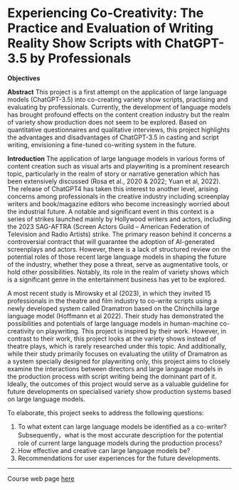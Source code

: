 # Experiencing Co-Creativity: The Practice and Evaluation of Writing Reality Show Scripts with ChatGPT-3.5 by Professionals

**Objectives**

**Abstract**
This project is a first attempt on the application of large language models (ChatGPT-3.5) into co-creating variety show scripts, practising and evaluating by professionals. Currently, the development of language models has brought profound effects on the content creation industry but the realm of variety show production does not seem to be explored. Based on quantitative questionnaires and qualitative interviews, this project highlights the advantages and disadvantages of ChatGPT-3.5 in casting and script writing, envisioning a fine-tuned co-writing system in the future.

**Introduction**
The application of large language models in various forms of content creation such as visual arts and playwriting is a prominent research topic, particularly in the realm of story or narrative generation which has been extensively discussed (Rosa et al., 2020 & 2022; Yuan et al, 2022). The release of ChatGPT4 has taken this interest to another level, arising concerns among professionals in the creative industry including screenplay writers and book/magazine editors who become increasingly worried about the industrial future. A notable and significant event in this context is a series of strikes launched mainly by Hollywood writers and actors, including the 2023 SAG-AFTRA (Screen Actors Guild – American Federation of Television and Radio Artists) strike. The primary reason behind it concerns a controversial contract that will guarantee the adoption of AI-generated screenplays and actors. However, there is a lack of structured review on the potential roles of those recent large language models in shaping the future of the industry, whether they pose a threat, serve as augmentative tools, or hold other possibilities. Notably, its role in the realm of variety shows which is a significant genre in the entertainment business has yet to be explored.

A most recent study is Mirowsky et al (2023), in which they invited 15 professionals in the theatre and film industry to co-write scripts using a newly developed system called Dramatron based on the Chinchilla large language model (Hoffmann et al 2022). Their study has demonstrated the possibilities and potentials of large language models in human-machine co-creativity on playwriting. This project is inspired by their work. However, in contrast to their work, this project looks at the variety shows instead of theatre plays, which is rarely researched under this topic. And additionally, while their study primarily focuses on evaluating the utility of Dramatron as a system specially designed for playwriting only, this project aims to closely examine the interactions between directors and large language models in the production process with script writing being the dominant part of it. Ideally, the outcomes of this project would serve as a valuable guideline for future developments on specialised variety show production systems based on large language models.

To elaborate, this project seeks to address the following questions:
1) To what extent can large language models be identified as a co-writer? Subsequently，what is the most accurate description for the potential role of current large language models during the production process?
2) How effective and creative can large language models be?
3) Recommendations for user experiences for the future developments. 



----
Course web page [here](https://cogsciprag.github.io/LLM-implications/)
